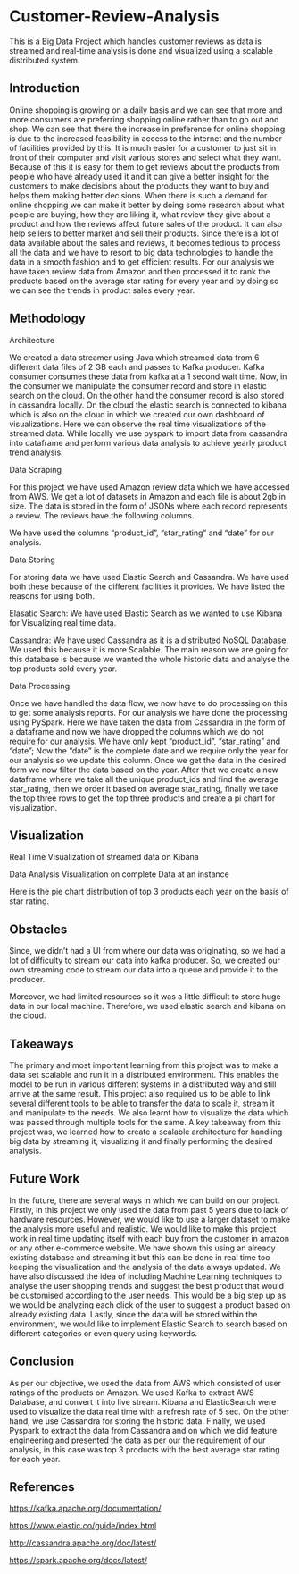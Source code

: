 # Customer-Review-Analysis
This is a Big Data Project which handles customer reviews as data is streamed and real-time analysis is done and visualized using a scalable distributed system.

## Introduction

Online shopping is growing on a daily basis and we can see that more and more consumers are preferring shopping online rather than to go out and shop. We can see that there the increase in preference for online shopping is due to the increased feasibility in access to the internet and the number of facilities provided by this. It is much easier for a customer to just sit in front of their computer and visit various stores and select what they want. Because of this it is easy for them to get reviews about the products from people who have already used it and it can give a better insight for the customers to make decisions about the products they want to buy and helps them making better decisions.
When there is such a demand for online shopping we can make it better by doing some research about what people are buying, how they are liking it, what review they give about a product and how the reviews affect future sales of the product. It can also help sellers to better market and sell their products.
Since there is a lot of data available about the sales and reviews, it becomes tedious to process all the data and we have to resort to big data technologies to handle the data in a smooth fashion and to get efficient results.
For our analysis we have taken review data from Amazon and then processed it to rank the products based on the average star rating for every year and by doing so we can see the trends in product sales every year.


## Methodology

Architecture

We created a data streamer using Java which streamed data from 6 different data files of 2 GB each and passes to Kafka producer. Kafka consumer consumes these data from kafka at a 1 second wait time. Now, in the consumer we manipulate the consumer record and store in elastic search on the cloud. On the other hand the consumer record is also stored in cassandra locally.
On the cloud the elastic search is connected to kibana which is also on the cloud in which we created our own dashboard of visualizations. Here we can observe the real time visualizations of the streamed data.
While locally we use pyspark to import data from cassandra into dataframe and perform various data analysis to achieve yearly product trend analysis.





Data Scraping

For this project we have used Amazon review data which we have accessed from AWS.
We get a lot of datasets in Amazon and each file is about 2gb in size. The data is stored in the form of JSONs where each record represents a review. The reviews have the following columns.




We have used the columns “product_id”, “star_rating” and “date” for our analysis.



Data Storing

For storing data we have used Elastic Search and Cassandra. We have used both these because of the different facilities it provides. We have listed the reasons for using both.

Elasatic Search: We have used Elastic Search as we wanted to use Kibana for Visualizing real time data.

Cassandra: We have used Cassandra as it is a distributed NoSQL Database. We used this because it is more Scalable. The main reason we are going for this database is because we wanted the whole historic data and analyse the top products sold every year.

Data Processing

Once we have handled the data flow, we now have to do processing on this to get some analysis reports.
    For our analysis we have done the processing using PySpark. Here we have taken the data from Cassandra in the form of a dataframe and now we have dropped the columns which we do not require for our analysis. We have only kept “product_id”, “star_rating” and “date”; Now the “date” is the complete date and we require only the year for our analysis so we update this column.
    Once we get the data in the desired form we now filter the data based on the year. After that we create a new dataframe where we take all the unique product_ids and find the average star_rating, then we order it based on average star_rating, finally we take the top three rows to get the top three products and create a pi chart for visualization.









## Visualization

Real Time Visualization of streamed data on Kibana














Data Analysis Visualization on complete Data at an instance

Here is the pie chart distribution of top 3 products each year on the basis of star rating.



## Obstacles

Since, we didn’t had a UI from where our data was originating, so we had a lot of difficulty to stream our data into kafka producer. So, we created our own streaming code to stream our data into a queue and provide it to the producer. 

Moreover, we had limited resources so it was a little difficult to store huge data in our local machine. Therefore, we used elastic search and kibana on the cloud.

## Takeaways

The primary and most important learning from this project was to make a data set scalable and run it in a distributed environment. This enables the model to be run in various different systems in a distributed way and still arrive at the same result. This project also required us to be able to link several different tools to be able to transfer the data to scale it, stream it and manipulate to the needs. We also learnt how to visualize the data which was passed through multiple tools for the same. A key takeaway from this project was, we learned how to create a scalable architecture for handling big data by streaming it, visualizing it and finally performing the desired analysis. 

## Future Work 

In the future, there are several ways in which we can build on our project. Firstly, in this project we only used the data from past 5 years due to lack of hardware resources. However, we would like to use a larger dataset to make the analysis more useful and realistic. We would like to make this project work in real time updating itself with each buy from the customer in amazon or any other e-commerce website. We have shown this using an already existing database and streaming it but this can be done in real time too keeping the visualization and the analysis of the data always updated. We have also discussed the idea of including Machine Learning techniques to analyse the user shopping trends and suggest the best product that would be customised according to the user needs. This would be a big step up as we would be analyzing each click of the user to suggest a product based on already existing data. Lastly, since the data will be stored within the environment, we would like to implement Elastic Search to search based on different categories or even query using keywords.


## Conclusion

As per our objective, we used the data from AWS which consisted of user ratings of the products on Amazon. We used Kafka to extract AWS Database, and convert it into live stream. Kibana and ElasticSearch were used to visualize the data real time with a refresh rate of 5 sec. On the other hand, we use Cassandra for storing the historic data. Finally, we used Pyspark to extract the data from Cassandra and on which we did feature engineering and presented the data as per our the requirement of our analysis, in this case was top 3 products with the best average star rating for each year.

## References

https://kafka.apache.org/documentation/

https://www.elastic.co/guide/index.html

http://cassandra.apache.org/doc/latest/

https://spark.apache.org/docs/latest/


